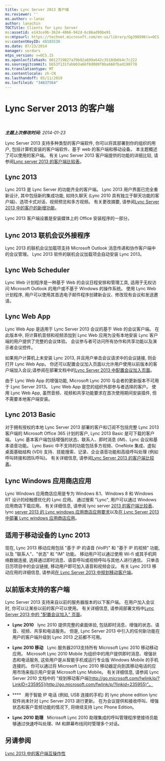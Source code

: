 ```yaml
---
title: Lync Server 2013 客户端
ms.reviewer: ''
ms.author: v-lanac
author: lanachin
TOCTitle: Clients for Lync Server
ms:assetid: e143ce9b-3624-4066-942d-6c86ad99be91
ms:mtpsurl: https://technet.microsoft.com/en-us/library/Gg398996(v=OCS.15)
ms:contentKeyID: 48185530
ms.date: 07/23/2014
manager: serdars
mtps_version: v=OCS.15
ms.openlocfilehash: 0012719827a79b92a699a642c3518db6b4c7c222
ms.sourcegitcommit: bb53f131fabb03a66f0d000f8ba668fbad190778
ms.translationtype: MT
ms.contentlocale: zh-CN
ms.lasthandoff: 05/11/2019
ms.locfileid: "34837564"
---
```

<div data-xmlns="http://www.w3.org/1999/xhtml">

<div class="topic" data-xmlns="http://www.w3.org/1999/xhtml" data-msxsl="urn:schemas-microsoft-com:xslt" data-cs="http://msdn.microsoft.com/en-us/">

<div data-asp="http://msdn2.microsoft.com/asp">

# <a name="clients-for-lync-server-2013"></a>Lync Server 2013 的客户端

</div>

<div id="mainSection">

<div id="mainBody">

<span> </span>

_**主题上次修改时间:** 2014-01-23_

Lync Server 2013 支持多种类型的客户端软件, 你可以将其部署到你的组织的用户, 包括计算机安装的客户端软件、基于 web 的客户端和移动设备。 本主题概述了可以使用的客户端。 有关 Lync Server 2013 客户端提供的功能的详细比较, 请参阅[Lync server 2013 的客户端比较表](lync-server-2013-desktop-client-comparison-tables.md)。

<div>

## <a name="lync-2013"></a>Lync 2013

Lync 2013 是 Lync Server 的功能齐全的客户端。 Lync 2013 用户界面已完全重新设计, 其中包括新的集成功能, 如持久聊天 (Lync 2010 具有独立于聊天功能的客户端)、选项卡式对话、视频预览和多方视频。 有关更改摘要, 请参阅[Lync Server 2013 中的客户的新增功能](lync-server-2013-what-s-new-for-clients.md)。

Lync 2013 客户端设置是安装媒体上的 Office 安装程序的一部分。

</div>

<div>

## <a name="online-meeting-add-in-for-lync-2013"></a>Lync 2013 联机会议外接程序

Lync 2013 的联机会议加载项支持 Microsoft Outlook 消息传递和协作客户端中的会议管理。 Lync 2013 软件的联机会议加载项会自动安装 Lync 2013。

</div>

<div>

## <a name="lync-web-scheduler"></a>Lync Web Scheduler

Lync Web 计划程序是一种基于 Web 的会议日程安排和管理工具, 适用于无权访问 Microsoft Outlook 的用户或不基于 Windows 的操作系统。 使用 Lync Web 计划程序, 用户可以使用其首选电子邮件程序创建新会议、修改现有会议和发送邀请。

</div>

<div>

## <a name="lync-web-app"></a>Lync Web App

Lync Web App 是适用于 Lync Server 2013 会议的基于 Web 的会议客户端。 在此版本中, 将计算机音频和视频添加到 Lync Web 应用为没有本地安装 Lync 客户端的用户提供了完整的会议体验。 会议参与者可访问所有协作和共享功能以及演示者会议控件。

如果用户计算机上未安装 Lync 2013, 并且用户单击会议请求中的会议链接, 则会打开 Lync Web App。 你还可以配置会议加入页面以允许用户使用以前版本的客户端加入会议;请参阅在部署文档中的[Lync Server 2013 中配置会议加入页面](lync-server-2013-configuring-the-meeting-join-page.md)。

由于 Lync Web App 的增强功能, Microsoft Lync 2010 与会者的更新版本不可用于 Lync Server 2013。 Lync Web App 是您的组织外部参与者选择的客户。 使用 Lync Web App, 虽然音频、视频和共享功能要求在首次使用期间安装插件, 但不需要本地客户端安装。

</div>

<div>

## <a name="lync-2013-basic"></a>Lync 2013 Basic

对于拥有授权的本地 Lync Server 2013 部署的客户和订阅不包括完整 Lync 2013 客户端的 Microsoft Office 365 计划的客户, Lync 2013 Basic 是可下载的客户端。 Lync 基本客户端包括增强的状态、联系人、即时消息 (IM)、Lync 会议和基本语音功能。 Lync Basic 中不支持的功能包括多方视频、OneNote 集成、虚拟桌面基础结构 (VDI) 支持、技能搜索、记录、企业语音功能和高级呼叫处理 (例如呼叫转接和团队呼叫)。 有关详细信息, 请参阅[Lync Server 2013 的客户端比较表](lync-server-2013-desktop-client-comparison-tables.md)。

</div>

<div>

## <a name="lync-windows-store-app"></a>Lync Windows 应用商店应用

Lync Windows 应用商店应用是专为 Windows 8.1、Windows 8 和 Windows RT 设计的经触摸优化的 Lync 应用。 通过搜索 "Lync", 用户可以通过 Windows 应用商店下载应用。 有关详细信息, 请参阅 lync server [2013 的客户端比较表](lync-server-2013-desktop-client-comparison-tables.md)、lync [server 2013 的 Lync windows 应用商店应用要求](lync-server-2013-lync-windows-store-app-requirements.md)以及[在 Lync Server 2013 中部署 Lync windows 应用商店应用](lync-server-2013-deploying-lync-windows-store-app.md)。

</div>

<div>

## <a name="lync-2013-for-mobile-devices"></a>适用于移动设备的 Lync 2013

现在, Lync 2013 移动应用包括 "基于 IP 的语音 (VoIP)" 和 "基于 IP 的视频" 功能, 以及 "联系人"、"状态" 和 "IM" 功能。 移动用户可以通过使用 Wi-fi 或其手机网络数据连接, 选择通过即时消息、语音呼叫或视频呼叫与其他人进行通信。 只单击日历项目中的会议链接, 移动用户即可加入语音和视频会议。 有关 Lync 2013 移动应用的详细信息, 请参阅[在 Lync Server 2013 中规划移动客户端](lync-server-2013-planning-for-mobile-clients.md)。

</div>

<div>

## <a name="supported-clients-from-previous-releases"></a>以前版本支持的客户端

Lync Server 2013 支持来自以前的服务器版本的以下客户端。 在用户加入会议时, 你可以让某些以前的客户可以使用。 有关详细信息, 请参阅部署文档中[Lync Server 2013 中的 "配置会议加入" 页面](lync-server-2013-configuring-the-meeting-join-page.md)。

  - **Lync 2010**   lync 2010 提供完整的桌面体验, 包括即时消息、增强的状态、语音、视频、共享和电话服务。 但是, Lync Server 2013 中引入的任何新功能在用户的客户端升级到 Lync 2013 之前都不可用。

  - **Lync 2010 移动**   Lync 服务器2013支持所有 Microsoft Lync 2010 移动移动应用。 Microsoft Lync 2010 Mobile 为组织中的用户提供即时消息、增强状态和电话服务, 这些用户是从智能手机或运行专业版 Windows Mobile 的手机连接的。 你可以通过将 Microsoft Lync 2010 移动器定向到其移动电话的应用市场来指示用户安装 Microsoft Lync Mobile。 有关详细信息, 请参阅 Lync Server 2010 文档中的 "规划移动客户端[http://go.microsoft.com/fwlink/p/?LinkID=235955](http://go.microsoft.com/fwlink/p/?linkid=235955)"。

  - ****   用于智能 IP 电话 (例如, USB 连接的手机) 的 lync phone edition lync 软件尚未针对 Lync Server 2013 进行更新。 在为会议提供和接收呼叫、增强状态和客户音频功能的情况下, 将继续支持 Lync Phone Edition。

  - **Lync 2010 助理**   Microsoft Lync 2010 助理集成的呼叫管理程序使接待员能够通过快速呼叫处理、IM 和屏幕布线同时管理多个对话。

</div>

<div>

## <a name="see-also"></a>另请参阅


[Lync 2013 中的客户端互操作性](lync-server-2013-client-interoperability-in-lync-2013.md)  
  

</div>

</div>

<span> </span>

</div>

</div>

</div>

